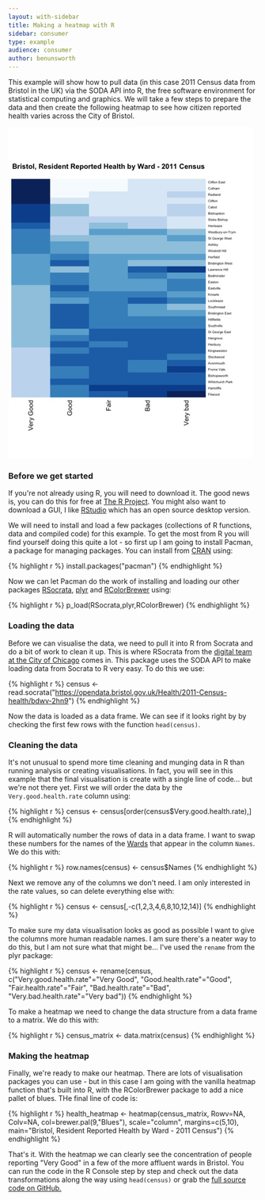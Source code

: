 ```yaml
---
layout: with-sidebar
title: Making a heatmap with R
sidebar: consumer
type: example
audience: consumer
author: benunsworth
---
```



This example will show how to pull data (in this case 2011 Census data from Bristol in the UK) via the SODA API into R, the free software environment for statistical computing and graphics. We will take a few steps to prepare the data and then create the following heatmap to see how citizen reported health varies across the City of Bristol.

![Bristol 2011 Census Health Heatmap](/img/Bristol-health-heatmap.jpeg)

### Before we get started

If you're not already using R, you will need to download it. The good news is, you can do this for free at [The R Project](http://www.r-project.org/). You might also want to download a GUI, I like [RStudio](http://www.rstudio.com/products/rstudio/#Desk) which has an open source desktop version.

We will need to install and load a few packages (collections of R functions, data and compiled code) for this example. To get the most from R you will find yourself doing this quite a lot - so first up I am going to install Pacman, a package for managing packages. You can install from [CRAN](http://cran.r-project.org/web/packages/pacman/index.html) using:

{% highlight r %}
install.packages("pacman")
{% endhighlight %}

Now we can let Pacman do the work of installing and loading our other packages [RSocrata](http://cran.r-project.org/web/packages/RSocrata/index.html), [plyr](http://cran.r-project.org/web/packages/plyr/index.html) and [RColorBrewer](http://cran.r-project.org/web/packages/RColorBrewer/index.html) using:

{% highlight r %}
p_load(RSocrata,plyr,RColorBrewer)
{% endhighlight %}

### Loading the data

Before we can visualise the data, we need to pull it into R from Socrata and do a bit of work to clean it up. This is where RSocrata from the [digital team at the City of Chicago](http://digital.cityofchicago.org/index.php/rsocrata/) comes in. This package uses the SODA API to make loading data from Socrata to R very easy. To do this we use:

{% highlight r %}
census <- read.socrata("https://opendata.bristol.gov.uk/Health/2011-Census-health/bdwv-2hn9")
{% endhighlight %}

Now the data is loaded as a data frame. We can see if it looks right by by checking the first few rows with the function `head(census)`. 

### Cleaning the data

It's not unusual to spend more time cleaning and munging data in R than running analysis or creating visualisations. In fact, you will see in this example that the final visualisation is create with a single line of code... but we're not there yet. First we will order the data by the `Very.good.health.rate` column using:

{% highlight r %}
census <- census[order(census$Very.good.health.rate),]
{% endhighlight %}

R will automatically number the rows of data in a data frame. I want to swap these numbers for the names of the [Wards](http://www.ons.gov.uk/ons/guide-method/geography/beginner-s-guide/administrative/england/electoral-wards-divisions/index.html) that appear in the column `Names`. We do this with:

{% highlight r %}
row.names(census) <- census$Names
{% endhighlight %}

Next we remove any of the columns we don't need. I am only interested in the rate values, so can delete everything else with:

{% highlight r %}
census <- census[,-c(1,2,3,4,6,8,10,12,14)]
{% endhighlight %}

To make sure my data visualisation looks as good as possible I want to give the columns more human readable names. I am sure there's a neater way to do this, but I am not sure what that might be... I've used the `rename` from the plyr package:

{% highlight r %}
census <- rename(census, c("Very.good.health.rate"="Very Good", "Good.health.rate"="Good",
 "Fair.health.rate"="Fair", "Bad.health.rate"="Bad", 
 "Very.bad.health.rate"="Very bad"))
{% endhighlight %}

To make a heatmap we need to change the data structure from a data frame to a matrix. We do this with:

{% highlight r %}
census_matrix <- data.matrix(census)
{% endhighlight %}

### Making the heatmap

Finally, we're ready to make our heatmap. There are lots of visualisation packages you can use - but in this case I am going with the vanilla heatmap function that's built into R, with the RColorBrewer package to add a nice pallet of blues. THe final line of code is:

{% highlight r %}
health_heatmap <- heatmap(census_matrix, Rowv=NA, Colv=NA, col=brewer.pal(9,"Blues"), scale="column", margins=c(5,10), main="Bristol, Resident Reported Health by Ward - 2011 Census")
{% endhighlight %}

That's it. With the heatmap we can clearly see the concentration of people reporting "Very Good" in a few of the more affluent wards in Bristol. You can run the code in the R Console step by step and check out the data transformations along the way using `head(census)` or grab the [full source code on GitHub.](https://github.com/benunsworth/R-Census-Heatmap)


